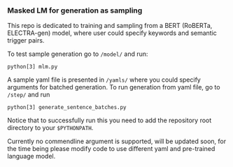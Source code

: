 ### Masked LM for generation as sampling

This repo is dedicated to training and sampling from a BERT (RoBERTa, ELECTRA-gen) model, where user could specify keywords and semantic trigger pairs.

To test sample generation go to `/model/` and run:

```shellscript
python[3] mlm.py
```

A sample yaml file is presented in `/yamls/` where you could specify arguments for batched generation. To run generation from yaml file, go to `/step/` and run 

```shellscript
python[3] generate_sentence_batches.py
```

Notice that to successfully run this you need to add the repository root directory to your `$PYTHONPATH`.

Currently no commendline argument is supported, will be updated soon, for the time being please modify code to use different yaml and pre-trained language model.
